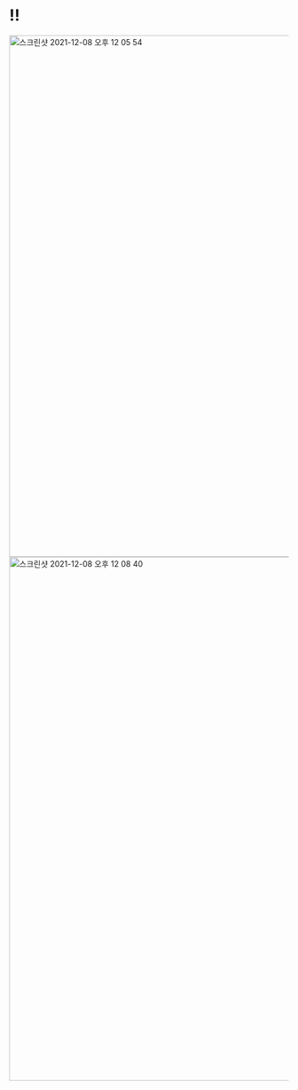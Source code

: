 # !!
<img width="941" alt="스크린샷 2021-12-08 오후 12 05 54" src="https://user-images.githubusercontent.com/89058117/145141251-59a1c545-5388-43f6-a705-9545ec381a7a.png">
<img width="945" alt="스크린샷 2021-12-08 오후 12 08 40" src="https://user-images.githubusercontent.com/89058117/145141488-9c68ae20-8324-4009-be0f-b48e4174c6b7.png">
